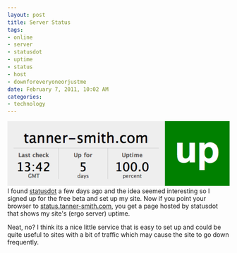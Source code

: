 ```yaml
--- 
layout: post
title: Server Status
tags: 
- online
- server
- statusdot
- uptime
- status
- host
- downforeveryoneorjustme
date: February 7, 2011, 10:02 AM
categories: 
- technology
---
```

[![](files/2011/02/uptime.png "Uptime")](files/2011/02/uptime.png)I found [statusdot](https://statusdot.com/) a few days ago and the idea seemed interesting so I signed up for the free beta and set up my site. Now if you point your browser to [status.tanner-smith.com](http://status.tanner-smith.com/), you get a page hosted by statusdot that shows my site's (ergo server) uptime.

Neat, no? I think its a nice little service that is easy to set up and could be quite useful to sites with a bit of traffic which may cause the site to go down frequently.
